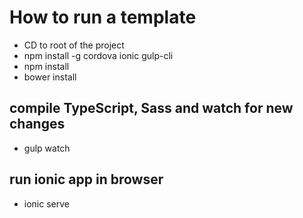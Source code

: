 # How to run a template

* CD to root of the project
* npm install -g cordova ionic gulp-cli
* npm install
* bower install 

## compile TypeScript, Sass and watch for new changes

* gulp watch

## run ionic app in browser
* ionic serve